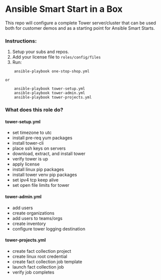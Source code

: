 # Ansible Smart Start in a Box

This repo will configure a complete Tower server/cluster that can be used both for customer demos and as a starting point for Ansible Smart Starts.

### Instructions:

  1. Setup your subs and repos.
  2. Add your license file to `roles/config/files`
  3. Run:
```
    ansible-playbook one-stop-shop.yml
```    
    or
```
    ansible-playbook tower-setup.yml
    ansible-playbook tower-admin.yml
    ansible-playbook tower-projects.yml
 ```

### What does this role do?

#### tower-setup.yml
- set timezone to utc
- install pre-req yum packages
- install tower-cli
- place ssh keys on servers
- download, extract, and install tower
- verify tower is up
- apply license
- install linux pip packages
- install tower venv pip packages
- set ipv4 tcp keep alive
- set open file limits for tower

#### tower-admin.yml
- add users
- create organizations
- add users to teams/orgs
- create inventory
- configure tower logging destination

#### tower-projects.yml
- create fact collection project
- create linux root credential
- create fact collection job template
- launch fact collection job
- verify job completes
